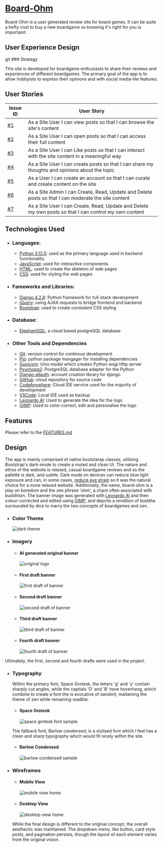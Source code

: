 # [Board-Ohm](https://board-ohm-5d4ddb906f72.herokuapp.com/)

Board-Ohm is a user generated review site for board games. It can be quite a hefty cost to buy a new boardgame so knowing it's right for you is importamt.

## User Experience Design

git ### Strategy

This site is developed for boardgame enthusiasts to share their reviews and experiences of different boardgames. The primary goal of the app is to allow hobbyists to express their opinions and with social media-lite features.

## User Stories

| Issue ID                                                 | User Story                                                                                             |
| -------------------------------------------------------- | ------------------------------------------------------------------------------------------------------ |
| [#1](https://github.com/EndaMagennis/board-ohm/issues/1) | As a Site User I can view posts so that I can browse the site's content                                |
| [#2](https://github.com/EndaMagennis/board-ohm/issues/2) | As a Site User I can open posts so that I can access their full content                                |
| [#3](https://github.com/EndaMagennis/board-ohm/issues/3) | As a Site User I can Like posts so that I can interact with the site content in a meaningful way       |
| [#4](https://github.com/EndaMagennis/board-ohm/issues/4) | As a Site User I can create posts so that I can share my thoughts and opinions about the topic         |
| [#5](https://github.com/EndaMagennis/board-ohm/issues/5) | As a User I can create an account so that I can curate and create content on the site                  |
| [#6](https://github.com/EndaMagennis/board-ohm/issues/6) | As a Site Admin I can Create, Read, Update and Delete posts so that I can moderate the site content    |
| [#7](https://github.com/EndaMagennis/board-ohm/issues/7) | As a Site User I can Create, Read, Update and Delete my own posts so that I can control my own content |

## Technologies Used

- ### Languages:

  - [Python 3.12.0](https://www.python.org/downloads/release/python-3120/): used as the primary language used in backend functionality
  - [JavaScript](https://www.javascript.com/): used for interactive components
  - [HTML](https://www.w3schools.com/html/): used to create the skeleton of web pages
  - [CSS](https://www.w3schools.com/css/): used for styling the web pages

- ### Fameworks and Libraries:

  - [Django 4.2.8](https://docs.djangoproject.com/en/5.0/releases/4.2.8/): Python framework for full-stack development
  - [jQuery](https://jquery.com/): using AJAX requests to bridge frontend and backend
  - [Bootstrap](https://getbootstrap.com/): used to create consistent CSS styling

- ### Database:

  - [ElephantSQL](https://www.elephantsql.com/): a cloud based postgreSQL database

- ### Other Tools and Dependencies

  - [Git](https://git-scm.com/): version control for continous development
  - [Pip](https://pypi.org/project/pip/): python package mangager for installing dependencies
  - [Gunicorn](https://gunicorn.org/): Unix model which creates Python wsgi Http server
  - [Psychopg2](https://pypi.org/project/psycopg2/): PostgreSQL database adapter for the Python
  - [Django-allauth](https://docs.allauth.org/en/latest/release-notes/recent.html#id11): account creation library for django
  - [GitHub](https://github.com/): cloud repository for source code
  - [CodeAnywhere](https://app.codeanywhere.com/): Cloud IDE service used for the majority of development
  - [VSCode](https://code.visualstudio.com/): Local IDE used as backup
  - [Leonardo AI](https://leonardo.ai/): Used to generate the idea for the logo
  - [GIMP](https://www.gimp.org/): Used to color-correct, edit and personalise the logo

## Features

Please refer to the [FEATURES.md](FEATURES.md)


## Design

The app is mainly comprised of native bootstarap classes, utilising Bootstrap's dark-mode to create a muted and clean UI. The nature and ethos of the website is relaxed, casual boardgame reviews and so the pallette is dark, and subtle. Dark mode on devices can reduce blue light exposure and can, in some cases, [reduce eye strain](https://www.eyecarecenter.com/eye-care-resources/is-dark-mode-better-for-your-eyes) so it was the natural choice for a more relaxed website. Additionally, the name, board-ohm is a play on boredom and the zen phrase 'ohm', a chant often associated with buddhism. The banner image was generated with [Leonardo AI](https://leonardo.ai/) and then colour-corrected and edited using [GIMP](https://www.gimp.org/), and depcits a rendition of buddha surrounded by dice to marry the two concepts of boardgames and zen.

- ### Color Theme

  ![dark theme](documentation/dark-theme.png)

- ### Imagery

  - #### AI generated original banner

    ![original logo](documentation/logo-designs/logo-orignal.png)

  - #### First draft banner

    ![first draft of banner](documentation/logo-designs/logo.png)

  - #### Second draft banner

    ![second draft of banner](documentation/logo-designs/logo-2.png)

  - #### Third draft banner

    ![third draft of banner](documentation/logo-designs/logo-3.png)

  - #### Fourth draft banner

    ![fourth draft of banner](documentation/logo-designs/logo-4.png)

Ultimately, the first, second and fourth drafts were used in the project.

- ### Typography

  Within the primary font, Space Grotesk, the letters 'g' and 'y' contain sharply cut angles, while the captials 'D' and 'B' have hoverhang, which combine to create a font the is evocative of sanskrit; maitaining the theme of zen while remaining readble.

  - #### Space Grotesk

    ![space grotesk font sample](documentation/typography/space-grotesk.png)

  The fallback font, Barlow condensed, is a stylised font which I feel has a clean and sharp typography which would fit nicely within the site.

  - #### Barlow Condensed

    ![barlow condensed sample](documentation/typography/barlow-condensed.png)


- ### Wireframes

  - #### Mobile View

    ![mobile view home](documentation/wireframes/Mobile%20View%20-%20Home%20page.png)

  - #### Desktop View

    ![desktop view home](documentation/wireframes/Web-%20Home%20Page.png)

  While the final design is different to the original concept, the overall aesthectic was maintained. The dropdown menu, like button, card style posts, and pagination persists, though the layout of each element varies from the original vision.


